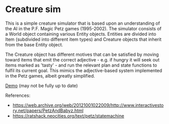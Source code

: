 # Creature sim

This is a simple creature simulator that is based upon an understanding of the AI in the P.F. Magic Petz games (1995-2002). The simulator consists of a World object containing various Entity objects. Entities are divided into Item (subdivided into different item types) and Creature objects that inherit from the base Entity object.

The Creature object has different motives that can be satisfied by moving toward items that emit the correct adjective - e.g. if hungry it will seek out items marked as 'tasty' - and run the relevant plan and state functions to fulfil its current goal. This mimics the adjective-based system implemented in the Petz games, albeit greatly simplified.

[Demo](https://codepen.io/jsanderson/pen/dyLeyEQ?editors=1010) (may not be fully up to date)

References:

- https://web.archive.org/web/20121001022009/http://www.interactivestory.net/papers/PetzAndBabyz.html
- https://ratshack.neocities.org/text/petz/statemachine
